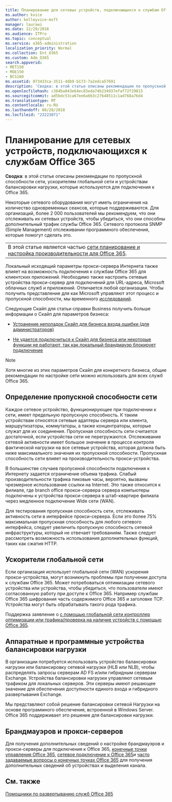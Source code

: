 ```yaml
---
title: Планирование для сетевых устройств, подключающихся к службам Office 365
ms.author: kvice
author: kelleyvice-msft
manager: laurawi
ms.date: 12/29/2016
ms.audience: ITPro
ms.topic: conceptual
ms.service: o365-administration
localization_priority: Normal
ms.collection: Ent_O365
ms.custom: Adm_O365
search.appverid:
- MET150
- MOE150
- BCS160
ms.assetid: 073433ca-3511-4db9-b173-7a2edca57691
description: 'Сводка: в этой статье описаны рекомендации по пропускной способности сети, ускорителям глобальной сети и устройствам балансировки нагрузки, которые используются для подключения к Office 365.'
ms.openlocfilehash: c384ba043e64ec83eda74b234937efaf72f29815
ms.sourcegitcommit: ad5bdc53ca67ee6a663c27648511c1ad768a76d4
ms.translationtype: MT
ms.contentlocale: ru-RU
ms.lasthandoff: 08/28/2018
ms.locfileid: "23223071"
---
```

# <a name="plan-for-network-devices-that-connect-to-office-365-services"></a>Планирование для сетевых устройств, подключающихся к службам Office 365

 **Сводка**: в этой статье описаны рекомендации по пропускной способности сети, ускорителям глобальной сети и устройствам балансировки нагрузки, которые используются для подключения к Office 365.
  
Некоторые сетевого оборудования могут иметь ограничения на количество одновременных сеансов, которые поддерживаются. Для организаций, более 2 000 пользователей мы рекомендуем, что они отслеживать их сетевых устройств, чтобы убедиться, что они способны дополнительный трафик службы Office 365. Сетевого протокола SNMP (Simple Management) отслеживании программного обеспечения, которые помогут сделать это.

||
|:-----|
| В этой статье является частью [сети планирование и настройка производительности для Office 365](https://aka.ms/tune).|

Локальный исходящий параметры прокси-сервера Интернета также влияет на возможность подключения к службам Office 365 для клиентских приложений. Необходимо также настроить сетевые устройства прокси-сервер для подключений для URL-адреса, Microsoft облачных служб и приложений. Отличается любой организации. Чтобы получить представление для как Microsoft управляют этот процесс и пропускной способности, мы временного [исследований](https://www.microsoft.com/itshowcase/Article/Content/631/Optimizing-network-performance-for-Microsoft-Office-365).
  
Следующие Скайп для статьи справки Business получить больше информации о Скайп для параметров бизнеса:
  
- [Устранение неполадок Скайп для бизнеса входа ошибки (для администраторов)](https://go.microsoft.com/fwlink/p/?LinkID=243624)

- [Не удается подключиться к Скайп для бизнеса или некоторые функции не работают, так как локальный брандмауэр блокирует подключение](https://go.microsoft.com/fwlink/p/?LinkID=243625)

> [!NOTE]
> Хотя многие из этих параметров Скайп для конкретного бизнеса, общие рекомендации по настройке сети можно использовать для всех служб Office 365.
  
## <a name="determining-network-capacity"></a>Определение пропускной способности сети

Каждое сетевое устройство, функционирующее при подключении к сети, имеет предельную пропускную способность. К таким устройствам относятся сетевые адаптеры сервера или клиента, маршрутизаторы, коммутаторы, а также концентраторы, которые служат для их соединения. Пропускная способность сети считается достаточной, если устройства сети не перегружаются. Отслеживание сетевой активности имеет большое значение в процессе контроля фактической нагрузки на все сетевые устройства, которая должна быть ниже максимального значения их пропускной способности. Пропускная способность сети влияет на производительность прокси-устройства.
  
В большинстве случаев пропускной способности подключения к Интернету задается ограничение объема трафика. Слабый производительности трафика пиковые часы, вероятно, вызваны чрезмерное использование ссылки на Internet. Это также относится к филиале, где branch office прокси-сервера сервера компьютеры подключены к устройства прокси-сервера в штаб-квартире филиала через медленное подключение Wide сети (WAN).
  
Для тестирования пропускная способность сети, отслеживать активность сети в интерфейсе прокси-сервера. Если это более 75% максимальная пропускная способность для любого сетевого интерфейса, следует увеличить пропускную способность сетевой инфраструктуры, который не отвечает требованиям. Также следует рассмотреть возможность использования дополнительных функций, таких как сжатия HTTP.
  
## <a name="wan-accelerators"></a>Ускорители глобальной сети

Если организация использует глобальной сети (WAN) ускорения прокси-устройства, могут возникнуть проблемы при получении доступа к службам Office 365. Может потребоваться оптимизации сетевого устройства или устройства, чтобы убедиться, что пользователи имеют согласованную работу при доступе к Office 365. Например службам Office 365 шифрования часть содержимого Office 365 и заголовке TCP. Устройства могут быть обрабатывать такого рода трафика.
  
Поддержка заявление о [с помощью глобальной сети контроллер оптимизации или трафика/проверка на наличие устройств с помощью Office 365](https://support.microsoft.com/kb/2690045).
  
## <a name="hardware-and-software-load-balancing-devices"></a>Аппаратные и программные устройства балансировки нагрузки

В организации потребуется использовать устройство балансировки нагрузки или балансировку сетевой нагрузки (HLB или NLB), чтобы распределять запросы серверам AD FS и/или гибридным серверам Exchange. Устройства балансировки нагрузки управляют сетевым трафиком для локальных серверов. Эти серверы имеют решающее значение для обеспечения доступности единого входа и гибридного развертывания Exchange.
  
Мы представляют собой решение балансировки сетевой Нагрузки на основе программного обеспечения, встроенной в Windows Server. Office 365 поддерживает это решение для балансировки нагрузки.
  
## <a name="firewalls-and-proxies"></a>Брандмауэров и прокси-серверов

Для получения дополнительных сведений о настройке брандмауэров и прокси-серверы для подключения к Office 365, [конечные точки управления Office 365](https://support.office.com/article/99cab9d4-ef59-4207-9f2b-3728eb46bf9a), [сетевое подключение к Office 365](network-connectivity.md)и [часто задаваемые вопросы о конечных точках Office 365](https://support.office.com/article/d4088321-1c89-4b96-9c99-54c75cae2e6d) для получения дополнительных сведений об устройствах и выделения канала.
  
## <a name="see-also"></a>См. также

[Помощники по развертыванию служб Office 365](deployment-advisors-for-office-365.md)
